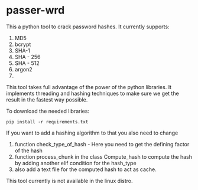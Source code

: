 # passer-wrd

This a python tool to crack password hashes.
It currently supports:
1. MD5
2. bcrypt
3. SHA-1
4. SHA - 256
5. SHA - 512
6. argon2
7. 

This tool takes full advantage of the power of the python libraries. 
It implements threading and hashing techniques to make sure we get the result in the fastest way possible.

To download the needed libraries: 

```
pip install -r requirements.txt
```

If you want to add a hashing algorithm to that you also need to change
1. function check_type_of_hash - Here you need to get the defining factor of the hash
2. function process_chunk in the class Compute_hash to compute the hash by adding another elif condition for the hash_type
3. also add a text file for the computed hash to act as cache.

This tool currently is not available in the linux distro.

